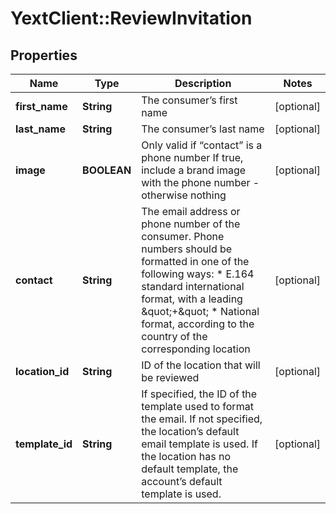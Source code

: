 # YextClient::ReviewInvitation

## Properties
Name | Type | Description | Notes
------------ | ------------- | ------------- | -------------
**first_name** | **String** | The consumer’s first name | [optional] 
**last_name** | **String** | The consumer’s last name | [optional] 
**image** | **BOOLEAN** | Only valid if “contact” is a phone number  If true, include a brand image with the phone number - otherwise nothing  | [optional] 
**contact** | **String** | The email address or phone number of the consumer.  Phone numbers should be formatted in one of the following ways: * E.164 standard international format, with a leading \&quot;+\&quot; * National format, according to the country of the corresponding location  | [optional] 
**location_id** | **String** | ID of the location that will be reviewed | [optional] 
**template_id** | **String** | If specified, the ID of the template used to format the email.  If not specified, the location’s default email template is used.  If the location has no default template, the account’s default template is used.  | [optional] 


